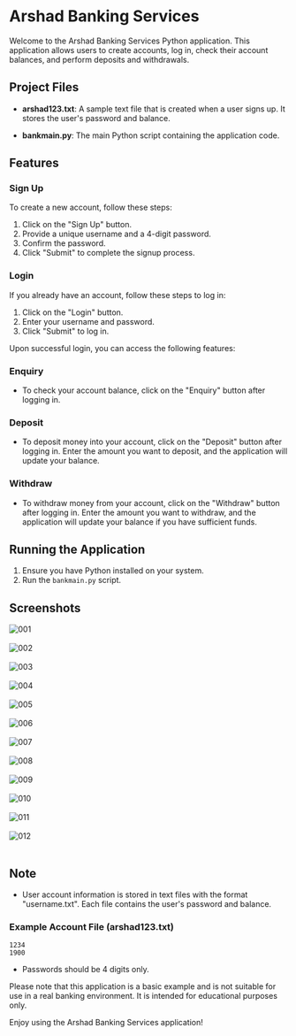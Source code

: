 # Arshad Banking Services

Welcome to the Arshad Banking Services Python application. This application allows users to create accounts, log in, check their account balances, and perform deposits and withdrawals.

## Project Files

- **arshad123.txt**: A sample text file that is created when a user signs up. It stores the user's password and balance.

- **bankmain.py**: The main Python script containing the application code.

## Features

### Sign Up

To create a new account, follow these steps:

1. Click on the "Sign Up" button.
2. Provide a unique username and a 4-digit password.
3. Confirm the password.
4. Click "Submit" to complete the signup process.

### Login

If you already have an account, follow these steps to log in:

1. Click on the "Login" button.
2. Enter your username and password.
3. Click "Submit" to log in.

Upon successful login, you can access the following features:

### Enquiry

- To check your account balance, click on the "Enquiry" button after logging in.

### Deposit

- To deposit money into your account, click on the "Deposit" button after logging in. Enter the amount you want to deposit, and the application will update your balance.

### Withdraw

- To withdraw money from your account, click on the "Withdraw" button after logging in. Enter the amount you want to withdraw, and the application will update your balance if you have sufficient funds.

## Running the Application

1. Ensure you have Python installed on your system.
2. Run the `bankmain.py` script.

## Screenshots

![001](Images/001.png)<br><br>
![002](Images/002.png)<br><br>
![003](Images/003.png)<br><br>
![004](Images/004.png)<br><br>
![005](Images/005.png)<br><br>
![006](Images/006.png)<br><br>
![007](Images/007.png)<br><br>
![008](Images/008.png)<br><br>
![009](Images/009.png)<br><br>
![010](Images/010.png)<br><br>
![011](Images/011.png)<br><br>
![012](Images/012.png)<br><br>

## Note

- User account information is stored in text files with the format "username.txt". Each file contains the user's password and balance.

### Example Account File (arshad123.txt)
    1234
    1900


- Passwords should be 4 digits only.

Please note that this application is a basic example and is not suitable for use in a real banking environment. It is intended for educational purposes only.

Enjoy using the Arshad Banking Services application!
